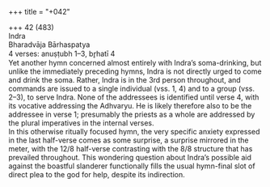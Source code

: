 +++
title = "+042"

+++
42 (483)  
Indra  
Bharadvāja Bārhaspatya  
4 verses: anuṣṭubh 1–3, br̥hatī 4  
Yet another hymn concerned almost entirely with Indra’s soma-drinking, but unlike  the immediately preceding hymns, Indra is not directly urged to come and drink the  soma. Rather, Indra is in the 3rd person throughout, and commands are issued to  a single individual (vss. 1, 4) and to a group (vss. 2–3), to serve Indra. None of the  addressees is identified until verse 4, with its vocative addressing the Adhvaryu. He  is likely therefore also to be the addressee in verse 1; presumably the priests as a  whole are addressed by the plural imperatives in the internal verses.  
In this otherwise ritually focused hymn, the very specific anxiety expressed in  the last half-verse comes as some surprise, a surprise mirrored in the meter, with  the 12/8 half-verse contrasting with the 8/8 structure that has prevailed throughout.  This wondering question about Indra’s possible aid against the boastful slanderer  functionally fills the usual hymn-final slot of direct plea to the god for help, despite  its indirection.  